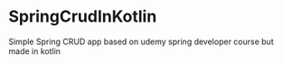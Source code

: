 # SpringCrudInKotlin
Simple Spring CRUD app based on udemy spring developer course but made in kotlin
